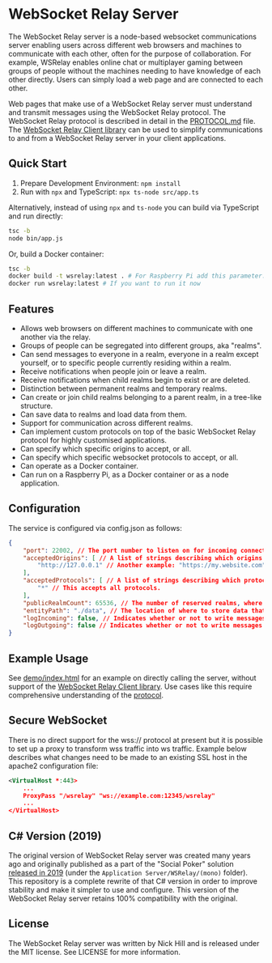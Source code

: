 # WebSocket Relay Server

The WebSocket Relay server is a node-based websocket communications server enabling users across different web browsers and machines to communicate with each other, often for the purpose of collaboration. For example, WSRelay enables online chat or multiplayer gaming between groups of people without the machines needing to have knowledge of each other directly. Users can simply load a web page and are connected to each other.

Web pages that make use of a WebSocket Relay server must understand and transmit messages using the WebSocket Relay protocol. The WebSocket Relay protocol is described in detail in the [PROTOCOL.md](PROTOCOL.md) file. The [WebSocket Relay Client library](https://github.com/nick-hill-dev/wsrelay-client) can be used to simplify communications to and from a WebSocket Relay server in your client applications.

## Quick Start

1. Prepare Development Environment: `npm install`
1. Run with `npx` and TypeScript: `npx ts-node src/app.ts`

Alternatively, instead of using `npx` and `ts-node` you can build via TypeScript and run directly:

```bash
tsc -b
node bin/app.js
```

Or, build a Docker container:

```bash
tsc -b
docker build -t wsrelay:latest . # For Raspberry Pi add this parameter: --platform linux/arm64/v8
docker run wsrelay:latest # If you want to run it now
```

## Features

- Allows web browsers on different machines to communicate with one another via the relay.
- Groups of people can be segregated into different groups, aka "realms".
- Can send messages to everyone in a realm, everyone in a realm except yourself, or to specific people currently residing within a realm.
- Receive notifications when people join or leave a realm.
- Receive notifications when child realms begin to exist or are deleted.
- Distinction between permanent realms and temporary realms.
- Can create or join child realms belonging to a parent realm, in a tree-like structure.
- Can save data to realms and load data from them.
- Support for communication across different realms.
- Can implement custom protocols on top of the basic WebSocket Relay protocol for highly customised applications.
- Can specify which specific origins to accept, or all.
- Can specify which specific websocket protocols to accept, or all.
- Can operate as a Docker container.
- Can run on a Raspberry Pi, as a Docker container or as a node application.

## Configuration

The service is configured via config.json as follows:

```json
{
    "port": 22002, // The port number to listen on for incoming connections.
    "acceptedOrigins": [ // A list of strings describing which origins will be accepted.
        "http://127.0.0.1" // Another example: "https://my.website.com".
    ],
    "acceptedProtocols": [ // A list of strings describing which protocols will be accepted.
        "*" // This accepts all protocols.
    ],
    "publicRealmCount": 65536, // The number of reserved realms, where data is not deleted, and temporary realm IDs are above this number.
    "entityPath": "./data", // The location of where to store data that clients have asked to save on the server, I.E. game state etc.
    "logIncoming": false, // Indicates whether or not to write messages to the console based on what messages the server has received.
    "logOutgoing": false // Indicates whether or not to write messages to the console based on what messages the server has sent.
}
```

## Example Usage

See [demo/index.html](demo/index.html) for an example on directly calling the server, without support of the [WebSocket Relay Client library](https://github.com/nick-hill-dev/wsrelay-client). Use cases like this require comprehensive understanding of the [protocol](PROTOCOL.md).

## Secure WebSocket

There is no direct support for the wss:// protocol at present but it is possible to set up a proxy to transform wss traffic into ws traffic. Example below describes what changes need to be made to an existing SSL host in the apache2 configuration file:

```xml
<VirtualHost *:443>
    ...
    ProxyPass "/wsrelay" "ws://example.com:12345/wsrelay"
    ...
</VirtualHost>
```

## C# Version (2019)

The original version of WebSocket Relay server was created many years ago and originally published as a part of the "Social Poker" solution [released in 2019](https://github.com/nick-hill-dev/social-poker) (under the `Application Server/WSRelay/(mono)` folder). This repository is a complete rewrite of that C# version in order to improve stability and make it simpler to use and configure. This version of the WebSocket Relay server retains 100% compatibility with the original.

## License

The WebSocket Relay server was written by Nick Hill and is released under the MIT license. See LICENSE for more information.